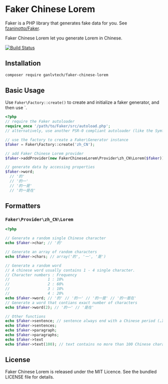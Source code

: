 # Faker Chinese Lorem

Faker is a PHP library that generates fake data for you. See [fzaninotto/Faker](https://github.com/fzaninotto/Faker).

Faker Chinese Lorem let you generate Lorem in Chinese.

[![Build Status](https://travis-ci.org/ganlvtech/faker-chinese-lorem.svg?branch=master)](https://travis-ci.org/ganlvtech/faker-chinese-lorem)

## Installation

```sh
composer require ganlvtech/faker-chinese-lorem
```

## Basic Usage

Use `Faker\Factory::create()` to create and initialize a faker generator, and then use `.

```php
<?php
// require the Faker autoloader
require_once '/path/to/Faker/src/autoload.php';
// alternatively, use another PSR-0 compliant autoloader (like the Symfony2 ClassLoader for instance)

// use the factory to create a Faker\Generator instance
$faker = Faker\Factory::create('zh_CN');

// add Faker Chinese Lorem provider
$faker->addProvider(new FakerChineseLorem\Provider\zh_CN\Lorem($faker));

// generate data by accessing properties
$faker->word;
  // '的'
  // '的一'
  // '的一是'
  // '的一是在'
```

## Formatters

### `Faker\Provider\zh_CN\Lorem`

```php
<?php

// Generate a random single Chinese character
echo $faker->char; // '的'

// Generate an array of random characters
echo $faker->chars; // array('的', '一', '是')

// Generate a random word
// A chinese word usually contains 1 - 4 single character.
// Character numbers : Frequency
//                 1 : 10%
//                 2 : 60%
//                 3 : 10%
//                 4 : 20%
echo $faker->word; // '的' // '的一' // '的一是' // '的一是在'
// Generate a word that contians exact number of characters
echo $faker->word(2); // '的一' // '是在'

// Other functions
echo $faker->sentence; // sentence always end with a Chinese period (。).
echo $faker->sentences;
echo $faker->paragraph;
echo $faker->paragraphs;
echo $faker->text
echo $faker->text(100); // text contains no more than 100 Chinese characters (not 100 bytes)
```

## License

Faker Chinese Lorem is released under the MIT Licence. See the bundled LICENSE file for details.